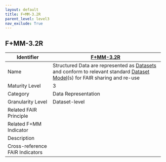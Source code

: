 ```yaml
---
layout: default
title: F+MM-3.2R
parent_level: level3
nav_exclude: True
---
```


## F+MM-3.2R

| Identifier | [F+MM-3.2R](https://github.com/FAIRplus/Data-Maturity/edit/v0.3/docs/_indicators/G.%20F+MM-3.2R.md) |
| --------- | ----------|
| Name | Structured Data are represented as [Datasets](https://fairplus.github.io/Data-Maturity/docs/Glossary/#dataset) and conform to relevant standard [Dataset Model](https://fairplus.github.io/Data-Maturity/docs/Glossary/#dataset-model)(s) for FAIR sharing and re-use |
| Maturity Level | 3 |
| Category | Data Representation |
| Granularity Level | Dataset-level |
| Related FAIR Principle | |
| Related F+MM Indicator| |
| Description |  |
| Cross-reference FAIR Indicators |  |
